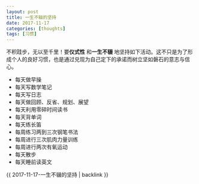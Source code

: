 ```yaml
---
layout: post
title: 一生不辍的坚持
date: 2017-11-17
categories: [thoughts]
tags: [习惯]
---
```


不积跬步，无以至千里！要**仪式性** 和**一生不辍** 地坚持如下活动。这不只是为了形成个人的良好习惯，也是通过兑现为自己定下的承诺而树立坚如磐石的意志与信心。

-   每天做早操
-   每天写数学笔记
-   每天写日志
-   每天做回顾、反省、规划、展望
-   每天利用零碎时间读书
-   每天背单词
-   每天练长笛
-   每周练习两到三次钢笔书法
-   每周进行三次肌肉力量训练
-   每周进行两次有氧运动
-   每天散步
-   每天睡前读英文

{{ 2017-11-17-一生不辍的坚持 | backlink }}
